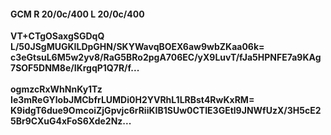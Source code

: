 #### GCM R 20/0c/400 L 20/0c/400
**VT+CTgOSaxgSGDqQ**<br/>**L/50JSgMUGKILDpGHN/SKYWavqBOEX6aw9wbZKaa06k=**<br/>**c3eGtsuL6M5w2yv8/RaG5BRo2pgA706EC/yX9LuvT/fJa5HPNFE7a9KAg7SOF5DNM8e/IKrgqP1Q7R/f...**<br/><br/>
**ogmzcRxWhNnKy1Tz**<br/>**Ie3mReGYlobJMCbfrLUMDi0H2YVRhL1LRBst4RwKxRM=**<br/>**K9idgT6due9OmcoiZjGpvjc6rRiiKIB1SUw0CTIE3GEtl9JNWfUzX/3H5cE25Br9CXuG4xFoS6Xde2Nz...**